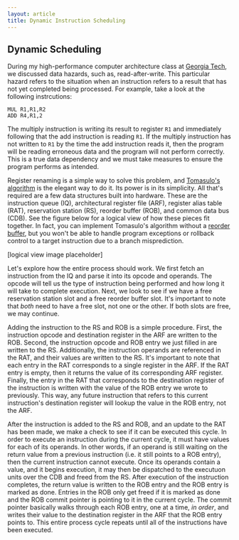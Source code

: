 ```yaml
---
layout: article
title: Dynamic Instruction Scheduling
---
```


## Dynamic Scheduling

During my high-performance computer architecture class at [Georgia Tech](http://omscs.gatech.edu), we discussed data 
hazards, such as, read-after-write. This particular hazard refers to the situation when an instruction refers to a 
result that has not yet completed being processed. For example, take a look at the following instrcutions:

```assembly
MUL R1,R1,R2
ADD R4,R1,2
```

The multiply instruction is writing its result to register `R1` and immediately following that the add instruction is 
reading `R1`. If the multiply instruction has not written to `R1` by the time the add instruction reads it, then the 
program will be reading erroneous data and the program will not perform correctly. This is a true data dependency and 
we must take measures to ensure the program performs as intended.

Register renaming is a simple way to solve this problem, and 
[Tomasulo's algorithm](https://en.wikipedia.org/wiki/Tomasulo_algorithm) is the elegant way to do it. Its power is in 
its simplicity. All that's required are a few data structures built into hardware. These are the instruction queue (IQ), 
architectural register file (ARF), register alias table (RAT), reservation station (RS), reorder buffer (ROB), and 
common data bus (CDB). See the figure below for a logical view of how these pieces fit together. In fact, you can 
implement Tomasulo's algorithm without a [reorder buffer](https://en.wikipedia.org/wiki/Re-order_buffer), but you won't 
be able to handle program exceptions or rollback control to a target instruction due to a branch misprediction.

[logical view image placeholder]

Let's explore how the entire process should work. We first fetch an instruction from the IQ and parse it into its opcode 
and operands. The opcode will tell us the type of instruction being performed and how long it will take to complete 
execution. Next, we look to see if we have a free reservation station slot and a free reorder buffer slot. It's 
important to note that _both_ need to have a free slot, not one or the other. If both slots are free, we may continue. 

Adding the instruction to the RS and ROB is a simple procedure. First, the instruction opcode and destination register 
in the ARF are written to the ROB. Second, the instruction opcode and ROB entry we just filled in are written to the RS. 
Additionally, the instruction operands are referenced in the RAT, and their values are written to the RS. It's important 
to note that each entry in the RAT corresponds to a single register in the ARF. If the RAT entry is empty, then it 
returns the value of its corresponding ARF register. Finally, the entry in the RAT that corresponds to the destination 
register of the instruction is written with the value of the ROB entry we wrote to previously. This way, any future 
instruction that refers to this current instruction's destination register will lookup the value in the ROB entry, not 
the ARF.

After the instruction is added to the RS and ROB, and an update to the RAT has been made, we make a check to see if it 
can be executed this cycle. In order to execute an instruction during the current cycle, it must have values for each of 
its operands. In other words, if an operand is still waiting on the return value from a previous instruction (i.e. it 
still points to a ROB entry), then the current instruction cannot execute. Once its operands contain a value, and it 
begins execution, it may then be dispatched to the executuon units over the CDB and freed from the RS. After execution 
of the instruction completes, the return value is written to the ROB entry and the ROB entry is marked as done. Entries 
in the ROB only get freed if it is marked as done and the ROB commit pointer is pointing to it in the current cycle. The 
commit pointer basically walks through each ROB entry, one at a time, _in order_, and writes their value to the 
destination register in the ARF that the ROB entry points to. This entire process cycle repeats until all of the 
instructions have been executed.
